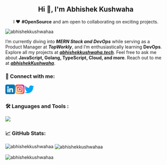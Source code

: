 <h2 align="center">Hi 👋, I'm Abhishek Kushwaha</h2>
<p align="center">
  I ❤️ <strong>#OpenSource</strong> and am open to collaborating on exciting projects.
</p>

<p align="left">
  <img src="https://komarev.com/ghpvc/?username=abhishekkushwahaa&label=Profile%20views&color=0e75b6&style=flat" alt="abhishekkushwahaa" />
</p>

I’m currently diving into ***MERN Stack and DevOps*** while serving as a Product Manager at ***TopWorkly***, and I’m enthusiastically learning **DevOps**. Explore all my projects at ***[abhishekkushwaha.tech](https://abhishekkushwaha.tech)***. Feel free to ask me about **JavaScript, Golang, TypeScript, Cloud, and more**. Reach out to me at ***[abhishekKushwaha](mailto:abhishekkushwahaa.dev@gmail.com)***.

### 🤝 Connect with me:

<a href="https://www.linkedin.com/in/abhishekkushwahaa/">
  <img align="left" src="./images/linkedin.png" width="30" alt="abhishek || linkedin"  />
</a>
<a href="https://www.instagram.com/abhishekkushwaha.me/">
  <img align="left" src="./images/instagram.png" width="30" alt="abhishek || Instagram" />
</a>
<a href="https://twitter.com/AbhishekKushwaa">
  <img align="left" src="./images/twitter.png" width="30" alt="abhishek || Twitter" />
</a>

<br>
<br>

<div id="badges">

### 🛠️ Languages and Tools :
<p>
  <a href="https://skillicons.dev">
    <img src="https://skillicons.dev/icons?i=javascript,typescript,go,php,react,nodejs,express,mongodb,html,css,tailwind,java,git,github,figma,aws,docker,kubernetes,bash,linux,nextjs,mysql,postgres,postman,prisma,redis,redux,bun,nginx" width="30"/>
  </a>
</p>

</div>


### 📈 GitHub Stats:

<p><img align="left" src="https://github-readme-stats.vercel.app/api/top-langs?username=abhishekkushwahaa&show_icons=true&locale=en&layout=compact" alt="abhishekkushwahaa" /></p>

<p>&nbsp;<img align="center" src="https://github-readme-stats.vercel.app/api?username=abhishekkushwahaa&show_icons=true&locale=en" alt="abhishekkushwahaa" /></p>

<p><img align="center" src="https://github-readme-streak-stats.herokuapp.com/?user=abhishekkushwahaa&" alt="abhishekkushwahaa" /></p>
